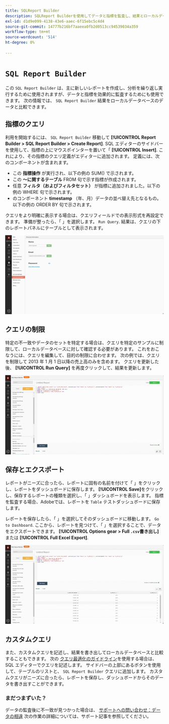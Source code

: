 ```yaml
---
title: SQLReport Builder
description: SQLReport Builderを使用してデータと指標を監査し、結果とローカルデータベースのデータを比較する方法を説明します。
exl-id: d1d9e099-4138-43e6-aaec-6f15ebc5c4d4
source-git-commit: 14777b216bf7aaeea0fb2d0513cc94539034a359
workflow-type: tm+mt
source-wordcount: '514'
ht-degree: 0%

---
```


# `SQL Report Builder`

この `SQL Report Builder` は、主に新しいレポートを作成し、分析を繰り返し実行するために使用されますが、データと指標を効果的に監査するためにも使用できます。 次の情報では、 `SQL Report Builder` 結果をローカルデータベースのデータと比較できます。

## 指標のクエリ

利用を開始するには、 `SQL Report Builder` 移動して **[!UICONTROL Report Builder > SQL Report Builder > Create Report]**. SQL エディターのサイドバーを使用して、指標の上にマウスポインターを置いて「 **[!UICONTROL Insert]**. これにより、その指標のクエリ定義がエディターに追加されます。 定義には、次のコンポーネントが含まれます。

- この **指標操作** が実行され、以下の例の SUM() で示されます。
- この **～に関するテーブル** FROM 句で示す指標が作成されます。
- 任意 **フィルタ（およびフィルタセット）** が指標に追加されました。以下の例の WHERE 句で示されます。
- のコンポーネント **timestamp** （年、月）データの並べ替え先となるもの。以下の例の ORDER BY 句で示されます。

クエリをより明確に表示する場合は、クエリフィールドでの表示形式を再設定できます。 準備が整ったら、「 」を選択します。 `Run Query`. 結果は、クエリの下のレポートパネルにテーブルとして表示されます。

![](../../assets/run-query-results.gif)

## クエリの制限

特定の不一致やデータのセットを特定する場合は、クエリを特定のサンプルに制限して、ローカルデータベースに対して確認する必要があります。 これをおこなうには、クエリを編集して、目的の制限に合わせます。 次の例では、クエリを制限して 2013 年 1 月 1 日以降の売上高のみを含めます。 クエリを更新した後、 **[!UICONTROL Run Query]** を再度クリックして、結果を更新します。

![](../../assets/restricting-query.gif)

## 保存とエクスポート

レポートがニーズに合ったら、レポートに固有の名前を付けて「 」をクリックし、レポートをダッシュボードに保存します。 **[!UICONTROL Save]**&#x200B;をクリックし、保存するレポートの種類を選択し、「 」ダッシュボードを表示します。 指標を監査する場合、Adobeでは、レポートを `Table` テストダッシュボードに保存します。

レポートを保存したら、「 」を選択してそのダッシュボードに移動します。 `Go to Dashboard`. ここから、レポートを見つけて、「 」を選択することで、データをエクスポートできます。 **[!UICONTROL Options gear > Full `.csv`書き出し]** または **[!UICONTROL Full Excel Export]**.

![](../../assets/export-dboard-data.gif)

## カスタムクエリ

また、カスタムクエリを記述し、結果を書き出してローカルデータベースと比較することもできます。 次の [クエリ最適化のガイドライン](../../best-practices/optimizing-your-sql-queries.md)を使用する場合は、SQL エディターでクエリを記述します。 サイドバーの上部にあるボタンを使用して、テーブルのリストと、 `SQL Report Builder` クエリに追加します。 カスタムクエリがニーズに合ったら、レポートを保存し、ダッシュボードからそのデータを書き出すことができます。

### まだつまずいた？

データの監査後に不一致が見つかった場合は、 [サポートへの問い合わせ：データの相違](https://experienceleague.adobe.com/docs/commerce-knowledge-base/kb/troubleshooting/miscellaneous/mbi-data-discrepancies.html?lang=en) 次の作業の詳細については、サポート記事を参照してください。
